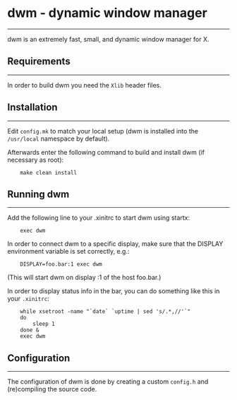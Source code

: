# dwm - dynamic window manager
------------
dwm is an extremely fast, small, and dynamic window manager for X.


## Requirements
------------
In order to build dwm you need the `Xlib` header files.


## Installation
------------
Edit `config.mk` to match your local setup (dwm is installed into
the `/usr/local` namespace by default).

Afterwards enter the following command to build and install dwm (if
necessary as root):
```
    make clean install
```

## Running dwm
-----------
Add the following line to your .xinitrc to start dwm using startx:
```
    exec dwm
```
In order to connect dwm to a specific display, make sure that
the DISPLAY environment variable is set correctly, e.g.:
```
    DISPLAY=foo.bar:1 exec dwm
```
(This will start dwm on display :1 of the host foo.bar.)

In order to display status info in the bar, you can do something
like this in your `.xinitrc`:
```
    while xsetroot -name "`date` `uptime | sed 's/.*,//'`"
    do
    	sleep 1
    done &
    exec dwm
```

## Configuration
-------------
The configuration of dwm is done by creating a custom `config.h`
and (re)compiling the source code.
